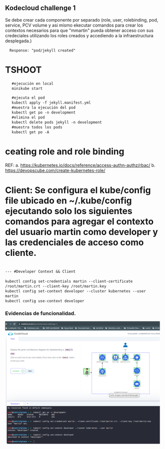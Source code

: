 ## Kodecloud challenge 1

Se debe crear cada componente por separado (role, user, rolebinding, pod, service, PCV volume y asi mismo ekecutar comandos para crear los contextos  necesarios para que "mmartin" pueda obtener acceso con sus credeciales utilizando los roles creados y accediendo a la infraestructura desplegada.)

      Response: "pod/jekyll created"

# TSHOOT
```      
   #ejecución en local 
   minikube start
```


 
```
   #ejecuta el pod
   kubectl apply -f jekyll.manifest.yml
   #muestra la ejecución del pod
   kubectl get po -n development
   #elimina el pod 
   kubectl delete pods jekyll -n development 
   #muestra todos los pods
   kubectl get po -A
```      

# ceating role and role binding

REF: 
a. https://kubernetes.io/docs/reference/access-authn-authz/rbac/
b. https://devopscube.com/create-kubernetes-role/
 
# Client: Se configura el kube/config file ubicado en ~/.kube/config ejecutando solo los siguientes comandos para agregar el contexto del usuario martin como developer y las credenciales de acceso como cliente.

```  

--- #Developer Context && Client

kubectl config set-credentials martin --client-certificate /root/martin.crt --client-key /root/martin.key
kubectl config set-context developer --cluster kubernetes --user martin
kubectl config use-context developer

```  

### Evidencias de funcionalidad.

  ![Challenge-1-completado](./Doc/challenge1-completed.png?raw=true " Challenge-1-completado ")



     
